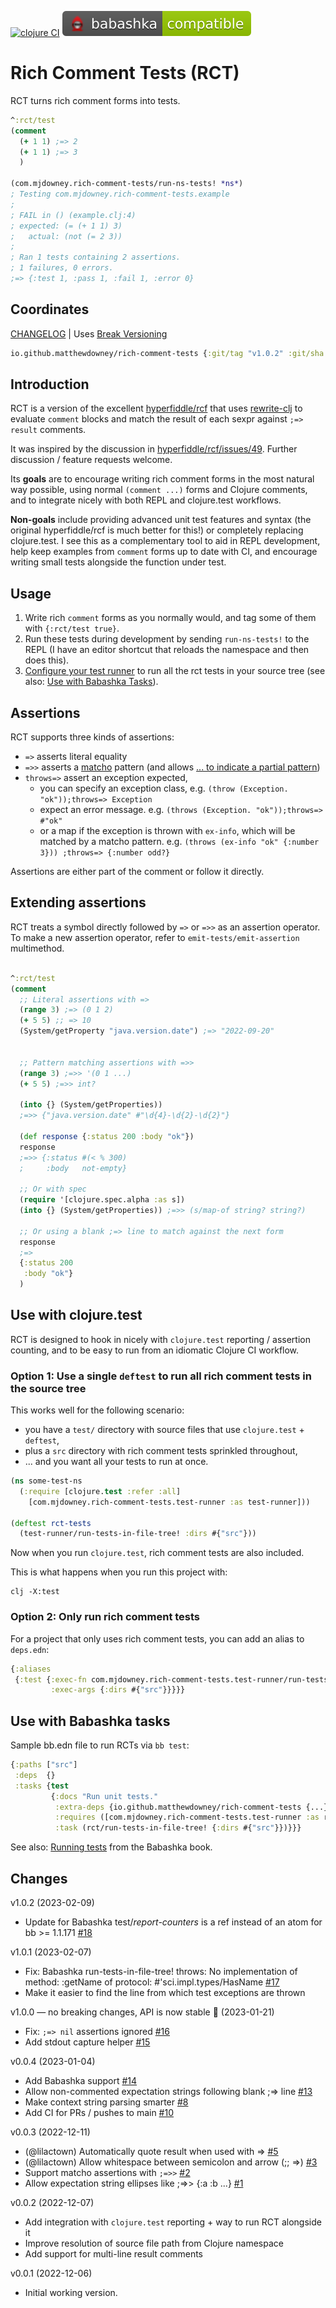 [![clojure CI](https://github.com/matthewdowney/rich-comment-tests/actions/workflows/clojure.yml/badge.svg)](https://github.com/matthewdowney/rich-comment-tests/actions/workflows/clojure.yml)
[![bb compatible](https://raw.githubusercontent.com/babashka/babashka/master/logo/badge.svg)](https://babashka.org)

# Rich Comment Tests (RCT)

RCT turns rich comment forms into tests.

```clojure
^:rct/test
(comment
  (+ 1 1) ;=> 2
  (+ 1 1) ;=> 3
  )

(com.mjdowney.rich-comment-tests/run-ns-tests! *ns*)
; Testing com.mjdowney.rich-comment-tests.example
;
; FAIL in () (example.clj:4)
; expected: (= (+ 1 1) 3)
;   actual: (not (= 2 3))
;
; Ran 1 tests containing 2 assertions.
; 1 failures, 0 errors.
;=> {:test 1, :pass 1, :fail 1, :error 0}
```

## Coordinates
[CHANGELOG](#changes) | Uses [Break Versioning](https://github.com/ptaoussanis/encore/blob/master/BREAK-VERSIONING.md)
```clojure
io.github.matthewdowney/rich-comment-tests {:git/tag "v1.0.2" :git/sha "4501366"}
```

## Introduction

RCT is a version of the excellent [hyperfiddle/rcf](https://github.com/hyperfiddle/rcf)
that uses [rewrite-clj](https://github.com/clj-commons/rewrite-clj)
to evaluate `comment` blocks and match the result of each sexpr against
`;=> result` comments.

It was inspired by the discussion in [hyperfiddle/rcf/issues/49](https://github.com/hyperfiddle/rcf/issues/49).
Further discussion / feature requests welcome.

Its **goals** are to encourage writing rich comment forms in the most natural 
way possible, using normal `(comment ...)` forms and Clojure comments, and to 
integrate nicely with both REPL and clojure.test workflows.

**Non-goals** include providing advanced unit test features and syntax (the 
original hyperfiddle/rcf is much better for this!) or completely replacing 
clojure.test. I see this as a complementary tool to aid in REPL development,
help keep examples from `comment` forms up to date with CI, and encourage 
writing small tests alongside the function under test.

## Usage

1. Write rich `comment` forms as you normally would, and tag some of them with 
   `{:rct/test true}`. 
2. Run these tests during development by sending `run-ns-tests!` to the REPL (I 
   have an editor shortcut that reloads the namespace and then does this). 
3. [Configure your test runner](#use-with-clojuretest) to run all the rct tests 
   in your source tree (see also: [Use with Babashka Tasks](#use-with-babashka-tasks)).

## Assertions

RCT supports three kinds of assertions:
- `=>` asserts literal equality
- `=>>` asserts a [matcho](https://github.com/HealthSamurai/matcho) pattern 
  (and allows [... to indicate a partial pattern](https://github.com/matthewdowney/rich-comment-tests/issues/1))
- `throws=>` assert an exception expected, 
  - you can specify an exception class, e.g. `(throw (Exception. "ok"));throws=> Exception`
  - expect an error message. e.g. `(throws (Exception. "ok"));throws=> #"ok"`
  - or a map if the exception is thrown with `ex-info`, which will be matched by a matcho pattern. e.g. `(throws (ex-info "ok" {:number 3})) ;throws=> {:number odd?}`

Assertions are either part of the comment or follow it directly.

## Extending assertions

RCT treats a symbol directly followed by `=>` or `=>>` as an assertion operator. To make a new assertion operator, refer to `emit-tests/emit-assertion` multimethod.

```clojure 

^:rct/test
(comment
  ;; Literal assertions with =>
  (range 3) ;=> (0 1 2)
  (+ 5 5) ;; => 10
  (System/getProperty "java.version.date") ;=> "2022-09-20"


  ;; Pattern matching assertions with =>>
  (range 3) ;=>> '(0 1 ...)
  (+ 5 5) ;=>> int?

  (into {} (System/getProperties))
  ;=>> {"java.version.date" #"\d{4}-\d{2}-\d{2}"}

  (def response {:status 200 :body "ok"})
  response
  ;=>> {:status #(< % 300)
  ;     :body   not-empty}

  ;; Or with spec
  (require '[clojure.spec.alpha :as s])
  (into {} (System/getProperties)) ;=>> (s/map-of string? string?)

  ;; Or using a blank ;=> line to match against the next form
  response
  ;=>
  {:status 200
   :body "ok"}
  )
```

## Use with clojure.test

RCT is designed to hook in nicely with `clojure.test` reporting / assertion 
counting, and to be easy to run from an idiomatic Clojure CI workflow.

### Option 1: Use a single `deftest` to run all rich comment tests in the source tree

This works well for the following scenario: 
- you have a `test/` directory with source files that use `clojure.test` + `deftest`, 
- plus a `src` directory with rich comment tests sprinkled throughout,
- ... and you want all your tests to run at once.

```clojure 
(ns some-test-ns
  (:require [clojure.test :refer :all]
    [com.mjdowney.rich-comment-tests.test-runner :as test-runner]))

(deftest rct-tests
  (test-runner/run-tests-in-file-tree! :dirs #{"src"}))
```

Now when you run `clojure.test`, rich comment tests are also included. 

This is what happens when you run this project with:

    clj -X:test

### Option 2: Only run rich comment tests

For a project that only uses rich comment tests, you can add an alias to 
`deps.edn`:

```clojure 
{:aliases
 {:test {:exec-fn com.mjdowney.rich-comment-tests.test-runner/run-tests-in-file-tree!
         :exec-args {:dirs #{"src"}}}}}
```

## Use with Babashka tasks

Sample bb.edn file to run RCTs via `bb test`:
```clojure
{:paths ["src"]
 :deps  {}
 :tasks {test
         {:docs "Run unit tests."
          :extra-deps {io.github.matthewdowney/rich-comment-tests {...}}
          :requires ([com.mjdowney.rich-comment-tests.test-runner :as rct])
          :task (rct/run-tests-in-file-tree! {:dirs #{"src"}})}}}
```

See also: [Running tests](https://book.babashka.org/#_running_tests) from the 
Babashka book. 

## Changes
v1.0.2 (2023-02-09)
- Update for Babashka test/*report-counters* is a ref instead of an atom for bb >= 1.1.171 [#18](https://github.com/matthewdowney/rich-comment-tests/issues/18)

v1.0.1 (2023-02-07)
- Fix: Babashka run-tests-in-file-tree! throws: No implementation of method: :getName of protocol: #'sci.impl.types/HasName [#17](https://github.com/matthewdowney/rich-comment-tests/issues/17)
- Make it easier to find the line from which test exceptions are thrown

v1.0.0 — no breaking changes, API is now stable 🎉 (2023-01-21) 
- Fix: `;=> nil` assertions ignored [#16](https://github.com/matthewdowney/rich-comment-tests/issues/16)
- Add stdout capture helper [#15](https://github.com/matthewdowney/rich-comment-tests/issues/15)

v0.0.4 (2023-01-04)
- Add Babashka support [#14](https://github.com/matthewdowney/rich-comment-tests/pull/14)
- Allow non-commented expectation strings following blank ;=> line [#13](https://github.com/matthewdowney/rich-comment-tests/issues/13)
- Make context string parsing smarter [#8](https://github.com/matthewdowney/rich-comment-tests/issues/8)
- Add CI for PRs / pushes to main [#10](https://github.com/matthewdowney/rich-comment-tests/issues/10)

v0.0.3 (2022-12-11)
- (@lilactown) Automatically quote result when used with => [#5](https://github.com/matthewdowney/rich-comment-tests/issues/5)
- (@lilactown) Allow whitespace between semicolon and arrow (;; =>) [#3](https://github.com/matthewdowney/rich-comment-tests/issues/3)
- Support matcho assertions with `;=>>` [#2](https://github.com/matthewdowney/rich-comment-tests/issues/2)
- Allow expectation string ellipses like ;=>> {:a :b ...} [#1](https://github.com/matthewdowney/rich-comment-tests/issues/1)

v0.0.2 (2022-12-07)
- Add integration with `clojure.test` reporting + way to run RCT alongside it
- Improve resolution of source file path from Clojure namespace
- Add support for multi-line result comments

v0.0.1 (2022-12-06)
- Initial working version.
